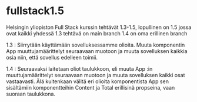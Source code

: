 # fullstack1.5
Helsingin yliopiston Full Stack kurssin tehtävät 1.3-1.5, lopullinen on 1.5 jossa ovat kaikki yhdessä
1.3 tehtävä on main branch
1.4 on oma erillinen branch

1.3 :
Siirrytään käyttämään sovelluksessamme olioita. Muuta komponentin App muuttujamäärittelyt seuraavaan muotoon ja muuta sovelluksen kaikkia osia niin, että sovellus edelleen toimii.

1.4 : 
Seuraavaksi laitetaan oliot taulukkoon, eli muuta App :in muuttujamäärittelyt seuraavaan muotoon ja muuta sovelluksen kaikki osat vastaavasti. Älä kuitenkaan välitä eri olioita komponentista App sen sisältämiin komponentteihin Content ja Total erillisinä propseina, vaan suoraan taulukkona.
